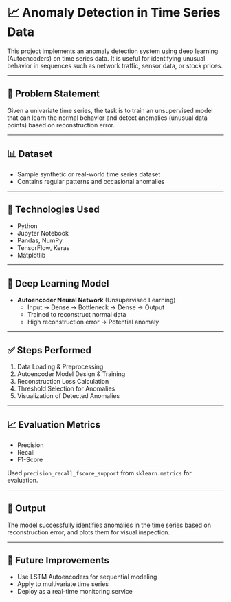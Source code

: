 # 📈 Anomaly Detection in Time Series Data

This project implements an anomaly detection system using deep learning (Autoencoders) on time series data. It is useful for identifying unusual behavior in sequences such as network traffic, sensor data, or stock prices.

---

## 📌 Problem Statement

Given a univariate time series, the task is to train an unsupervised model that can learn the normal behavior and detect anomalies (unusual data points) based on reconstruction error.

---

## 📊 Dataset

- Sample synthetic or real-world time series dataset
- Contains regular patterns and occasional anomalies

---

## 🔧 Technologies Used

- Python
- Jupyter Notebook
- Pandas, NumPy
- TensorFlow, Keras
- Matplotlib

---

## 🧠 Deep Learning Model

- **Autoencoder Neural Network** (Unsupervised Learning)
  - Input → Dense → Bottleneck → Dense → Output
  - Trained to reconstruct normal data
  - High reconstruction error → Potential anomaly

---

## ✅ Steps Performed

1. Data Loading & Preprocessing
2. Autoencoder Model Design & Training
3. Reconstruction Loss Calculation
4. Threshold Selection for Anomalies
5. Visualization of Detected Anomalies

---

## 📈 Evaluation Metrics

- Precision
- Recall
- F1-Score

Used `precision_recall_fscore_support` from `sklearn.metrics` for evaluation.

---

## 📌 Output

The model successfully identifies anomalies in the time series based on reconstruction error, and plots them for visual inspection.

---

## 🧪 Future Improvements

- Use LSTM Autoencoders for sequential modeling
- Apply to multivariate time series
- Deploy as a real-time monitoring service
